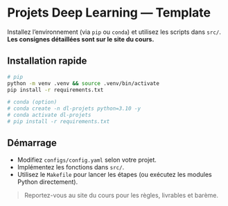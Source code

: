 # Projets Deep Learning — Template

Installez l’environnement (via `pip` ou `conda`) et utilisez les scripts dans `src/`.
**Les consignes détaillées sont sur le site du cours.**

## Installation rapide
```bash
# pip
python -m venv .venv && source .venv/bin/activate
pip install -r requirements.txt

# conda (option)
# conda create -n dl-projets python=3.10 -y
# conda activate dl-projets
# pip install -r requirements.txt
````

## Démarrage

* Modifiez `configs/config.yaml` selon votre projet.
* Implémentez les fonctions dans `src/`.
* Utilisez le `Makefile` pour lancer les étapes (ou exécutez les modules Python directement).

> Reportez-vous au site du cours pour les règles, livrables et barème.
